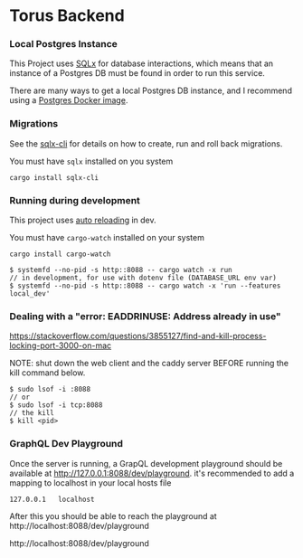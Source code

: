 # Torus Backend

### Local Postgres Instance

This Project uses [SQLx](https://github.com/launchbadge/sqlx) for database interactions, which means that an instance of a Postgres DB must be found in order to run this service.

There are many ways to get a local Postgres DB instance, and I recommend using a [Postgres Docker image](https://hub.docker.com/_/postgres).

### Migrations

See the [sqlx-cli](https://lib.rs/crates/sqlx-cli) for details on how to create, run and roll back migrations.

You must have `sqlx` installed on you system

    cargo install sqlx-cli

### Running during development

This project uses [auto reloading](https://actix.rs/docs/autoreload/) in dev.

You must have `cargo-watch` installed on your system

    cargo install cargo-watch


```
$ systemfd --no-pid -s http::8088 -- cargo watch -x run
// in development, for use with dotenv file (DATABASE_URL env var)
$ systemfd --no-pid -s http::8088 -- cargo watch -x 'run --features local_dev'
```

### Dealing with a "error: EADDRINUSE: Address already in use"

https://stackoverflow.com/questions/3855127/find-and-kill-process-locking-port-3000-on-mac

NOTE: shut down the web client and the caddy server BEFORE running the kill command below.

```
$ sudo lsof -i :8088
// or
$ sudo lsof -i tcp:8088
// the kill
$ kill <pid>
```

### GraphQL Dev Playground

Once the server is running, a GrapQL development playground should be available at http://127.0.0.1:8088/dev/playground. it's recommended to add a mapping to localhost in your local hosts file

```
127.0.0.1	localhost
```

After this you should be able to reach the playground at http://localhost:8088/dev/playground

http://localhost:8088/dev/playground